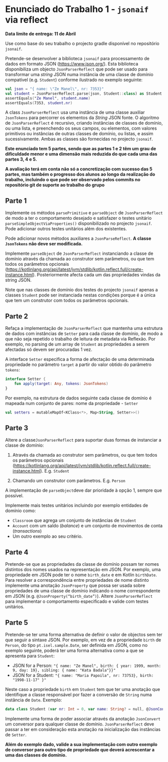 # Enunciado do Trabalho 1 - `jsonaif` via reflect

**Data limite de entrega: 11 de Abril**

Use como base do seu trabalho o projecto gradle disponível no repositório
`jsonaif`.

Pretende-se desenvolver a biblioteca `jsonaif` para processamento de dados em
formato JSON (https://www.json.org/).
Esta biblioteca disponibiliza um objecto `JsonParserReflect` que pode ser usado
para transformar uma _string_ JSON numa instância de uma classe de domínio
compatível (e.g. `Student`) conforme ilustrado no exemplo seguinte:

```kotlin
val json = "{ name: \"Ze Manel\", nr: 7353}"
val student = JsonParserReflect.parse(json, Student::class) as Student
assertEquals("Ze Manel", student.name)
assertEquals(7353, student.nr)
```

A class `JsonParserReflect` usa uma instância de uma classe auxiliar
`JsonTokens` para percorrer os elementos da _String_ JSON fonte.
O algoritmo de `JsonParserReflect` é recursivo, criando instâncias de classes de
domínio, ou uma lista, e preenchendo os seus campos, ou elementos, com valores
primitivos ou instâncias de outras classes de domínio, ou listas, e assim
sucessivamente.
Ambas as classes são fornecidas no projecto `jsonaif`.

**Este enunciado tem 5 partes, sendo que as partes 1 e 2 têm um grau de
dificuldade menor e uma dimensão mais reduzida do que cada uma das partes 3, 4
e 5.**

**A avaliação terá em conta não só a concretização com sucesso das 5 partes, mas
também o progresso dos alunos ao longo da realização do trabalho, incluindo o
que pode ser observado pelos commits no repositório git de suporte ao trabalho
do grupo**

## Parte 1

Implemente os métodos `parsePrimitive` e `parseObject` de `JsonParserReflect` de
modo a ter o comportamento desejado e satisfazer o testes unitário
`parseSimpleObjectViaProperties()` disponibilizado no projecto `jsonaif`.
Pode adicionar outros testes unitários além dos existentes.

Pode adicionar novos métodos auxiliares a `JsonParseReflect`. **A classe
`JsonTokens` não deve ser modificada.**

Implemente `parseObject` de `JsonParserReflect` instanciando a classe de domínio
através da chamada ao construtor sem parâmetros, ou que tem todos os
parâmetros opcionais (https://kotlinlang.org/api/latest/jvm/stdlib/kotlin.reflect.full/create-instance.html).
Posteriormente afecta cada um das propriedades vindas da string JSON. 

Note que nas classes de domínio dos testes do projecto `jsonaif` apenas a
classes `Student` pode ser instanciada nestas condições porque é a única que tem
um construtor com todos os parâmetros opcionais.

## Parte 2

Refaça a implementação de `JsonParserReflect` que mantenha uma estrutura de
dados com instâncias de `Setter` para cada classe de domínio, de modo a que não
seja repetido o trabalho de leitura de metadata via Reflexão.
Por exemplo, no parsing de um array de `Student` as propriedades a serem
afectadas só devem ser procuradas 1 vez.

A interface `Setter` especifica a forma de afectação de uma determinada
propriedade no parâmetro `target` a partir do valor obtido do parâmetro
`tokens`:
```kotlin
interface Setter {
    fun apply(target: Any, tokens: JsonTokens)
}
```

Por exemplo, na estrutura de dados seguinte cada classe de domínio é mapeada num
conjunto de pares: nome da propriedade - `Setter`

```kotlin
val setters = mutableMapOf<KClass<*>, Map<String, Setter>>()
```

## Parte 3

Altere a classe`JsonParserReflect` para suportar duas formas de instanciar a classe de domínio:

1. Através da chamada ao construtor sem parâmetros, ou que tem todos os
   parâmetros opcionais
   (https://kotlinlang.org/api/latest/jvm/stdlib/kotlin.reflect.full/create-instance.html).
   E.g. `Student`

2. Chamando um construtor com parâmetros. E.g. `Person`

A implementação de `parseObject`deve dar prioridade à opção 1, sempre que possível.

Implemente mais testes unitários incluindo por exemplo entidades de domínio como:

* `Classroom` que agrega um conjunto de instâncias de `Student`
* `Account` com um saldo (_balance_) e um conjunto de movimentos de conta
  (_transactions_)
* Um outro exemplo ao seu critério.

## Parte 4

Pretende-se que as propriedades da classe de domínio possam ter nomes distintos
dos nomes usados na representação em JSON.
Por exemplo, uma propriedade em JSON pode ter o nome `birth_date`  e em Kotlin
`birthDate`. Para resolver a correspondência entre propriedades de nome distinto
implemente uma anotação `JsonProperty` que possa ser usada sobre propriedades de
uma classe de domínio indicando o nome correspondente em JSON (e.g.
`@JsonProperty(“birth_date”)`).
Altere `JsonParserReflect` para implementar o comportamento especificado e
valide com testes unitários.

## Parte 5

Pretende-se ter uma forma alternativa de definir o valor de objectos sem ter que
seguir a sintaxe JSON.
Por exemplo, em vez de a propriedade `birth` de `Person`, do tipo
`pt.isel.sample.Date`, ser definida em JSON, como no exemplo seguinte, poderá
ter uma forma alternativa como  a que se apresenta para `Student`:
* JSON for a Person: `"{ name: "Ze Manel", birth: { year: 1999, month: 9, day: 19}, sibling: { name: "Kata Badala"}}"`
* JSON for a Student: `"{ name: "Maria Papoila", nr: 73753}, birth: "1998-11-17" }"`

Neste caso a propriedade `birth` em `Student` tem que ter uma anotação que
identifique a classe responsável por fazer a conversão de `String` numa
instância de `Date`.
Exemplo:

```kotlin
data class Student (var nr: Int = 0, var name: String? = null, @JsonConvert(JsonToDate::class) val birth: Date)
```

Implemente uma forma de poder associar através da anotação `JsonConvert` um
conversor para qualquer classe de domínio.
`JsonParserReflect` deve passar a ter em consideração esta anotação na
inicialização das instâncias de `Setter`.

**Além do exemplo dado, valide a sua implementação com outro exemplo de conversor
para outro tipo de propriedade que deverá acrescentar a uma das classes de
domínio.**
